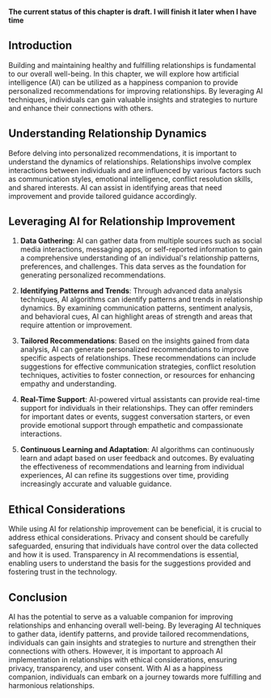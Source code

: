 **The current status of this chapter is draft. I will finish it later when I have time**

Introduction
------------

Building and maintaining healthy and fulfilling relationships is fundamental to our overall well-being. In this chapter, we will explore how artificial intelligence (AI) can be utilized as a happiness companion to provide personalized recommendations for improving relationships. By leveraging AI techniques, individuals can gain valuable insights and strategies to nurture and enhance their connections with others.

Understanding Relationship Dynamics
-----------------------------------

Before delving into personalized recommendations, it is important to understand the dynamics of relationships. Relationships involve complex interactions between individuals and are influenced by various factors such as communication styles, emotional intelligence, conflict resolution skills, and shared interests. AI can assist in identifying areas that need improvement and provide tailored guidance accordingly.

Leveraging AI for Relationship Improvement
------------------------------------------

1. **Data Gathering**: AI can gather data from multiple sources such as social media interactions, messaging apps, or self-reported information to gain a comprehensive understanding of an individual's relationship patterns, preferences, and challenges. This data serves as the foundation for generating personalized recommendations.

2. **Identifying Patterns and Trends**: Through advanced data analysis techniques, AI algorithms can identify patterns and trends in relationship dynamics. By examining communication patterns, sentiment analysis, and behavioral cues, AI can highlight areas of strength and areas that require attention or improvement.

3. **Tailored Recommendations**: Based on the insights gained from data analysis, AI can generate personalized recommendations to improve specific aspects of relationships. These recommendations can include suggestions for effective communication strategies, conflict resolution techniques, activities to foster connection, or resources for enhancing empathy and understanding.

4. **Real-Time Support**: AI-powered virtual assistants can provide real-time support for individuals in their relationships. They can offer reminders for important dates or events, suggest conversation starters, or even provide emotional support through empathetic and compassionate interactions.

5. **Continuous Learning and Adaptation**: AI algorithms can continuously learn and adapt based on user feedback and outcomes. By evaluating the effectiveness of recommendations and learning from individual experiences, AI can refine its suggestions over time, providing increasingly accurate and valuable guidance.

Ethical Considerations
----------------------

While using AI for relationship improvement can be beneficial, it is crucial to address ethical considerations. Privacy and consent should be carefully safeguarded, ensuring that individuals have control over the data collected and how it is used. Transparency in AI recommendations is essential, enabling users to understand the basis for the suggestions provided and fostering trust in the technology.

Conclusion
----------

AI has the potential to serve as a valuable companion for improving relationships and enhancing overall well-being. By leveraging AI techniques to gather data, identify patterns, and provide tailored recommendations, individuals can gain insights and strategies to nurture and strengthen their connections with others. However, it is important to approach AI implementation in relationships with ethical considerations, ensuring privacy, transparency, and user consent. With AI as a happiness companion, individuals can embark on a journey towards more fulfilling and harmonious relationships.
